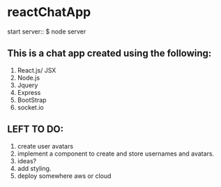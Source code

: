 # reactChatApp

start server::  $ node server 

## This is a chat app created using the following:

1. React.js/ JSX
2. Node.js
3. Jquery
4. Express
5. BootStrap
6. socket.io

## LEFT TO DO:
1. create user avatars
2. implement a component to create and store usernames and avatars.
3. ideas? 
4. add styling.
5. deploy somewhere aws or cloud